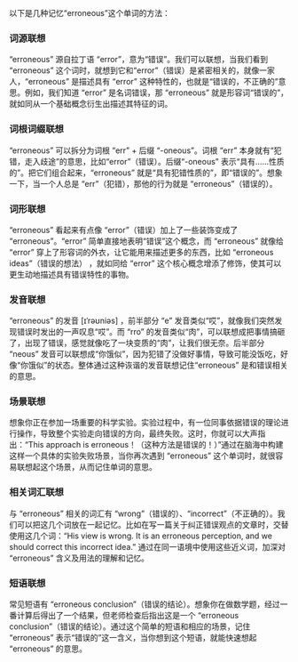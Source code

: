 以下是几种记忆“erroneous”这个单词的方法：

### 词源联想
“erroneous” 源自拉丁语 “error”，意为“错误”。我们可以联想，当我们看到 “erroneous” 这个词时，就想到它和“error”（错误）是紧密相关的，就像一家人，“erroneous” 是描述具有 “error” 这种特性的，也就是“错误的，不正确的”意思。例如，我们知道 “error” 是名词错误，那 “erroneous” 就是形容词“错误的”，就如同从一个基础概念衍生出描述其特征的词。

### 词根词缀联想
“erroneous” 可以拆分为词根 “err” + 后缀 “-oneous”。词根 “err” 本身就有“犯错，走入歧途”的意思，比如“error”（错误）。后缀“-oneous” 表示“具有……性质的”。把它们组合起来，“erroneous” 就是“具有犯错性质的”，即“错误的”。想象一下，当一个人总是 “err”（犯错），那他的行为就是 “erroneous”（错误的）。

### 词形联想
“erroneous” 看起来有点像 “error”（错误）加上了一些装饰变成了 “erroneous”。“error” 简单直接地表明“错误”这个概念，而 “erroneous” 就像给 “error” 穿上了形容词的外衣，让它能用来描述更多的东西，比如 “erroneous ideas”（错误的想法） ，就如同给 “error” 这个核心概念增添了修饰，使其可以更生动地描述具有错误特性的事物。

### 发音联想
“erroneous” 的发音 [ɪˈrəʊniəs] ，前半部分 “e” 发音类似“哎”，就像我们突然发现错误时发出的一声叹息“哎”。而 “rro” 的发音类似“肉”，可以联想成把事情搞砸了，出现了错误，感觉就像吃了一块变质的“肉”，让我们很无奈。后半部分 “neous” 发音可以联想成“你饿似”，因为犯错了没做好事情，导致可能没饭吃，好像“你饿似”的状态。整体通过这种诙谐的发音联想记住“erroneous” 是和错误相关的意思。

### 场景联想
想象你正在参加一场重要的科学实验。实验过程中，有一位同事依据错误的理论进行操作，导致整个实验走向错误的方向，最终失败。这时，你就可以大声指出：“This approach is erroneous！（这种方法是错误的！）”通过在脑海中构建这样一个具体的实验失败场景，当你再次遇到 “erroneous” 这个单词时，就很容易联想起这个场景，从而记住单词的意思。

### 相关词汇联想
与 “erroneous” 相关的词汇有 “wrong”（错误的）、“incorrect”（不正确的）。我们可以把这几个词放在一起记忆。比如在写一篇关于纠正错误观点的文章时，交替使用这几个词：“His view is wrong. It is an erroneous perception, and we should correct this incorrect idea.” 通过在同一语境中使用这些近义词，加深对 “erroneous” 含义及用法的理解和记忆。

### 短语联想
常见短语有 “erroneous conclusion”（错误的结论）。想象你在做数学题，经过一番计算后得出了一个结果，但老师检查后指出这是一个 “erroneous conclusion”（错误的结论）。通过这个简单的短语和相应的场景，记住 “erroneous” 表示“错误的”这一含义，当你想到这个短语，就能快速想起 “erroneous” 的意思。 